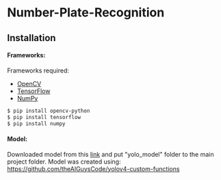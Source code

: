# Number-Plate-Recognition

## Installation

#### Frameworks:

Frameworks required:

* [OpenCV](https://opencv.org)
* [TensorFlow](https://www.tensorflow.org)
* [NumPy](https://numpy.org)

```sh
$ pip install opencv-python
$ pip install tensorflow
$ pip install numpy
```
#### Model:
Downloaded model from this [link](https://drive.google.com/file/d/1f9egCY_zJQ6nrXvJXd0i3cxqXnnik_1u/view?usp=sharing) and put "yolo_model" folder to the main project folder. 
Model was created using: https://github.com/theAIGuysCode/yolov4-custom-functions